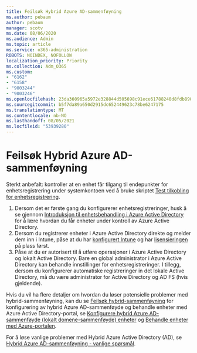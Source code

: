 ```yaml
---
title: Feilsøk Hybrid Azure AD-sammenføyning
ms.author: pebaum
author: pebaum
manager: scotv
ms.date: 08/06/2020
ms.audience: Admin
ms.topic: article
ms.service: o365-administration
ROBOTS: NOINDEX, NOFOLLOW
localization_priority: Priority
ms.collection: Adm_O365
ms.custom:
- "6162"
- "6158"
- "9003244"
- "9003246"
ms.openlocfilehash: 23da360965a5972e328844d505698c91ece61788240d8fdb8909fff3a7ef0d7f
ms.sourcegitcommit: b5f7da89a650d2915dc652449623c78be6247175
ms.translationtype: MT
ms.contentlocale: nb-NO
ms.lasthandoff: 08/05/2021
ms.locfileid: "53939280"
---
```

# <a name="troubleshoot-hybrid-azure-ad-join"></a>Feilsøk Hybrid Azure AD-sammenføyning

Sterkt anbefalt: kontroller at en enhet får tilgang til endepunkter for enhetsregistrering under systemkontoen ved å bruke skriptet [Test tilkobling for enhetsregistrering](https://docs.microsoft.com/samples/azure-samples/testdeviceregconnectivity/testdeviceregconnectivity/).

1. Dersom det er første gang du konfigurerer enhetsregistreringer, husk å se gjennom [Introduksjon til enhetsbehandling i Azure Active Directory](https://docs.microsoft.com/samples/azure-samples/testdeviceregconnectivity/testdeviceregconnectivity/) for å lære hvordan du får enheter under kontroll av Azure Active Directory.
1. Dersom du registrerer enheter i Azure Active Directory direkte og melder dem inn i Intune, påse at du har [konfigurert Intune](https://docs.microsoft.com/mem/intune/enrollment/device-enrollment?WT.mc_id=Portal-Microsoft_Azure_Support) og har [lisensieringen](https://docs.microsoft.com/mem/intune/fundamentals/licenses-assign?WT.mc_id=Portal-Microsoft_Azure_Support) på plass først.
1. Påse at du er autorisert til å utføre operasjoner i Azure Active Directory og lokalt Active Directory. Bare en global administrator i Azure Active Directory kan behandle innstillinger for enhetsregistreringer. I tillegg, dersom du konfigurerer automatiske registreringer in det lokale Active Directory, må du være administrator for Active Directory og AD FS (hvis gjeldende).

Hvis du vil ha flere detaljer om hvordan du løser potensielle problemer med hybrid-sammenføyning, kan du se [Feilsøk hybrid-sammenføyning](https://docs.microsoft.com/azure/active-directory/devices/troubleshoot-hybrid-join-windows-current) for konfigurering av hybrid Azure AD-sammenføyde og behandle enheter med Azure Active Directory-portal, se [Konfigurere hybrid Azure AD-sammenføyde (lokalt domene-sammenføyde) enheter](https://docs.microsoft.com/azure/active-directory/devices/hybrid-azuread-join-plan?WT.mc_id=Portal-Microsoft_Azure_Support) og [Behandle enheter med Azure-portalen](https://docs.microsoft.com/azure/active-directory/devices/device-management-azure-portal?WT.mc_id=Portal-Microsoft_Azure_Support).

For å løse vanlige problemer med Hybrid Azure Active Directory (AD), se [Hybrid Azure AD-sammenføyning - vanlige spørsmål](https://docs.microsoft.com/azure/active-directory/devices/faq#hybrid-azure-ad-join-faq).
